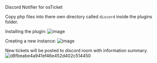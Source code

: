 Discord Notifier for osTicket

Copy php files into there own directory called `discord` inside the plugins folder.

Installing the plugin:
![image](https://github.com/user-attachments/assets/3bad3e2c-6ce3-4009-ab14-d3055a572871)

Creating a new instance:
![image](https://github.com/user-attachments/assets/e5fa94ae-93d8-4dc6-af26-51efad92a80d)

New tickets will be posted to discord room with information summary.
![d8fbeabe4a941ef46e452d402c514450](https://github.com/user-attachments/assets/4357be42-99bb-4435-b7f4-49ff1a7cd41c)
